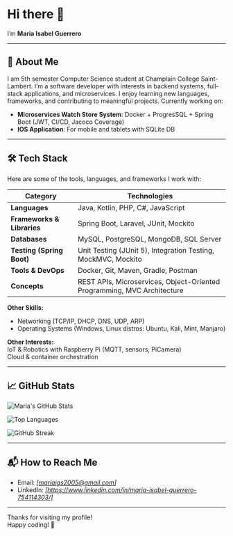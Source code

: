 # Hi there 👋  
I’m **Maria Isabel Guerrero**  

---

## 🌱 About Me  
I am 5th semester Computer Science student at Champlain College Saint-Lambert. I’m a software developer with interests in backend systems, full-stack applications, and microservices. I enjoy learning new languages, frameworks, and contributing to meaningful projects. 
Currently working on:
- **Microservices Watch Store System**: Docker + ProgresSQL + Spring Boot (JWT, CI/CD, Jacoco Coverage)
- **IOS Application**: For mobile and tablets with SQLite DB


---

## 🛠️ Tech Stack 
Here are some of the tools, languages, and frameworks I work with:

| Category | Technologies |
|---|---|
| **Languages** | Java, Kotlin, PHP, C#, JavaScript |
| **Frameworks & Libraries** | Spring Boot, Laravel, JUnit, Mockito |
| **Databases** | MySQL, PostgreSQL, MongoDB, SQL Server |
| **Testing (Spring Boot)** | Unit Testing (JUnit 5), Integration Testing, MockMVC, Mockito |
| **Tools & DevOps** | Docker, Git, Maven, Gradle, Postman |
| **Concepts** | REST APIs, Microservices, Object-Oriented Programming, MVC Architecture |

**Other Skills:**  
- Networking (TCP/IP, DHCP, DNS, UDP, ARP)  
- Operating Systems (Windows, Linux distros: Ubuntu, Kali, Mint, Manjaro)  

**Other Interests:**  
IoT & Robotics with Raspberry Pi (MQTT, sensors, PiCamera)  
Cloud & container orchestration


---


## 📈 GitHub Stats  
![Maria's GitHub Stats](https://github-readme-stats.vercel.app/api?username=MariaIsabelGuerrero&show_icons=true&theme=tokyonight&hide_border=true&bg_color=0D1117&title_color=70A5FD&icon_color=38BDAE&text_color=FFFFFF)

![Top Languages](https://github-readme-stats.vercel.app/api/top-langs/?username=MariaIsabelGuerrero&layout=compact&theme=tokyonight&hide_border=true&bg_color=0D1117&title_color=70A5FD&text_color=FFFFFF)

![GitHub Streak](https://github-readme-streak-stats.herokuapp.com/?user=MariaIsabelGuerrero&theme=tokyonight&hide_border=true&background=0D1117&currStreakLabel=70A5FD&fire=FF6A00)

---

## 📬 How to Reach Me  
- Email: *[mariaigs2005@gmail.com]*  
- LinkedIn: *[https://www.linkedin.com/in/maria-isabel-guerrero-754114303/]*  

---

Thanks for visiting my profile!  
Happy coding! 🚀
